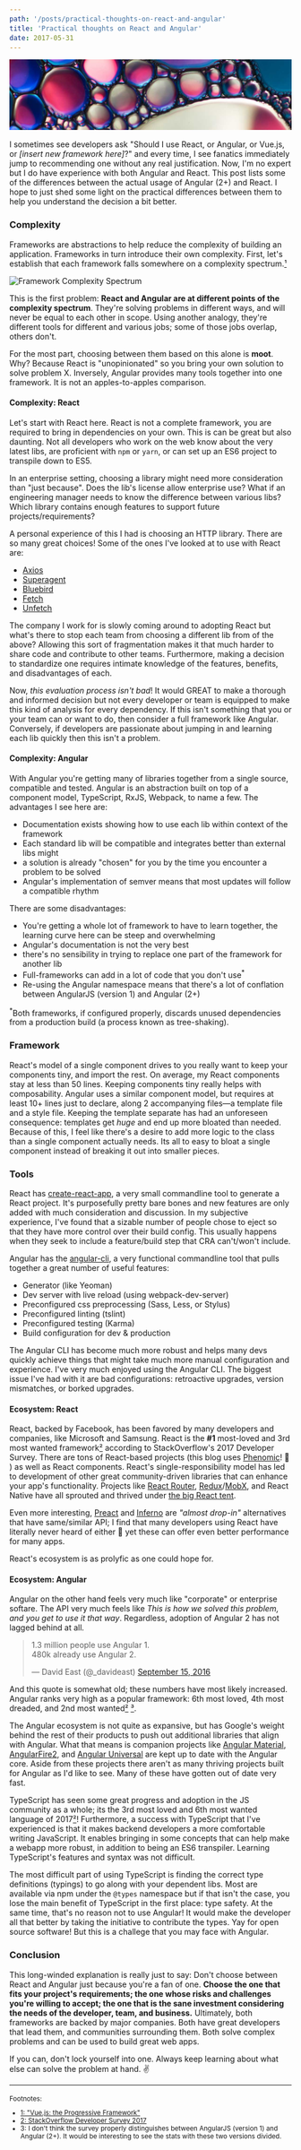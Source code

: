 ```yaml
---
path: '/posts/practical-thoughts-on-react-and-angular'
title: 'Practical thoughts on React and Angular'
date: 2017-05-31
---
```

!['Oil in water'](./oil-in-water.jpg)

I sometimes see developers ask "Should I use React, or Angular, or Vue.js, or _\[insert new framework here\]_?" and every time, I see fanatics immediately jump to recommending one without any real justification. Now, I'm no expert but I do have experience with both Angular and React. This post lists some of the differences between the actual usage of Angular (2+) and React. I hope to just shed some light on the practical differences between them to help you understand the decision a bit better.

### Complexity

Frameworks are abstractions to help reduce the complexity of building an application. Frameworks in turn introduce their own complexity. First, let's establish that each framework falls somewhere on a complexity spectrum.[&sup1;](#vuejsTalk)

![Framework Complexity Spectrum](/assets/framework-spectrum.jpg)

This is the first problem: **React and Angular are at different points of the complexity spectrum**. They're solving problems in different ways, and will never be equal to each other in scope. Using another analogy, they're different tools for different and various jobs; some of those jobs overlap, others don't.

For the most part, choosing between them based on this alone is **moot**. Why? Because React is "unopinionated" so you bring your own solution to solve problem X. Inversely, Angular provides many tools together into one framework. It is not an apples-to-apples comparison.

#### Complexity: React

Let's start with React here. React is not a complete framework, you are required to bring in dependencies on your own. This is can be great but also daunting. Not all developers who work on the web know about the very latest libs, are proficient with `npm` or `yarn`, or can set up an ES6 project to transpile down to ES5.

In an enterprise setting, choosing a library might need more consideration than "just because". Does the lib's license allow enterprise use? What if an engineering manager needs to know the difference between various libs? Which library contains enough features to support future projects/requirements?

A personal experience of this I had is choosing an HTTP library. There are so many great choices! Some of the ones I've looked at to use with React are:

- [Axios](https://github.com/mzabriskie/axios)
- [Superagent](https://github.com/visionmedia/superagent)
- [Bluebird](https://github.com/petkaantonov/bluebird)
- [Fetch](https://github.com/github/fetch)
- [Unfetch](https://github.com/developit/unfetch)

The company I work for is slowly coming around to adopting React but what's there to stop each team from choosing a different lib from of the above? Allowing this sort of fragmentation makes it that much harder to share code and contribute to other teams. Furthermore, making a decision to standardize one requires intimate knowledge of the features, benefits, and disadvantages of each.

Now, *this evaluation process isn't bad*! It would GREAT to make a thorough and informed decision but not every developer or team is equipped to make this kind of analysis for every dependency. If this isn't something that you or your team can or want to do, then consider a full framework like Angular. Conversely, if developers are passionate about jumping in and learning each lib quickly then this isn't a problem.

#### Complexity: Angular

With Angular you're getting many of libraries together from a single source, compatible and tested. Angular is an abstraction built on top of a component model, TypeScript, RxJS, Webpack, to name a few. The advantages I see here are:

<ul>
    <li>Documentation exists showing how to use each lib within context of the framework</li>
    <li>Each standard lib will be compatible and integrates better than external libs might</li>
    <li>a solution is already "chosen" for you by the time you encounter a problem to be solved</li>
    <li>Angular's implementation of semver means that most updates will follow a compatible rhythm</li>
</ul>

There are some disadvantages:

<ul>
    <li>You're getting a whole lot of framework to have to learn together, the learning curve here can be steep and overwhelming</li>
    <li>Angular's documentation is not the very best</li>
    <li>there's no sensibility in trying to replace one part of the framework for another lib</li>
    <li>Full-frameworks can add in a lot of code that you don't use<sup>*</sup></li>
    <li>Re-using the Angular namespace means that there's a lot of conflation between AngularJS (version 1) and Angular (2+)</li>
</ul>

<sup>*</sup>Both frameworks, if configured properly, discards unused dependencies from a production build (a process known as tree-shaking).

### Framework

React's model of a single component drives to you really want to keep your components tiny, and import the rest. On average, my React components stay at less than 50 lines. Keeping components tiny really helps with composability.
Angular uses a similar component model, but requires at least 10+ lines just to declare, along 2 accompanying files&mdash;a template file and a style file. Keeping the template separate has had an unforeseen consequence: templates get *huge* and end up more bloated than needed. Because of this, I feel like there's a desire to add more logic to the class than a single component actually needs. Its all to easy to bloat a single component instead of breaking it out into smaller pieces.

### Tools

React has [create-react-app](https://github.com/facebookincubator/create-react-app), a very small commandline tool to generate a React project. It's purposefully pretty bare bones and new features are only added with much consideration and discussion. In my subjective experience, I've found that a sizable number of people chose to eject so that they have more control over their build config. This usually happens when they seek to include a feature/build step that CRA can't/won't include.

Angular has the [angular-cli](https://github.com/angular/angular-cli), a very functional commandline tool that pulls together a great number of useful features:

- Generator (like Yeoman)
- Dev server with live reload (using webpack-dev-server)
- Preconfigured css preprocessing (Sass, Less, or Stylus)
- Preconfigured linting (tslint)
- Preconfigured testing (Karma)
- Build configuration for dev & production

The Angular CLI has become much more robust and helps many devs quickly achieve things that might take much more manual configuration and experience. I've very much enjoyed using the Angular CLI. The biggest issue I've had with it are bad configurations: retroactive upgrades, version mismatches, or borked upgrades.

#### Ecosystem: React

React, backed by Facebook, has been favored by many developers and companies, like Microsoft and Samsung. React is the **#1** most-loved and 3rd most wanted framework[&sup2;](#StackOverflowDeveloperSurvey2017) according to StackOverflow's 2017 Developer Survey. There are tons of React-based projects (this blog uses [Phenomic](https://phenomic.io/)! 🤘 ) as well as React components. React's single-responsibility model has led to development of other great community-driven libraries that can enhance your app's functionality. Projects like [React Router](https://github.com/ReactTraining/react-router), [Redux](http://redux.js.org/)/[MobX](https://github.com/mobxjs/mobx), and React Native have all sprouted and thrived under [the big React tent](https://twitter.com/ryanflorence/status/869732167814848512).

Even more interesting, [Preact](https://preactjs.com/) and [Inferno](https://infernojs.org/) are _"almost drop-in"_ alternatives that have same/similar API; I find that many developers using React have literally never heard of either 🤔 yet these can offer even better performance for many apps.

React's ecosystem is as prolyfic as one could hope for.

#### Ecosystem: Angular

Angular on the other hand feels very much like "corporate" or enterprise softare. The API very much feels like _This is how we solved this problem, and you get to use it that way_. Regardless, adoption of Angular 2 has not lagged behind at all.

<blockquote class="twitter-tweet" data-lang="en"><p lang="en" dir="ltr">1.3 million people use Angular 1.<br>480k already use Angular 2.</p>&mdash; David East (@_davideast) <a href="https://twitter.com/_davideast/status/776244105261133824">September 15, 2016</a></blockquote>
<script defer src="//platform.twitter.com/widgets.js" charset="utf-8"></script>

And this quote is somewhat old; these numbers have most likely increased. Angular ranks very high as a popular framework: 6th most loved, 4th most dreaded, and 2nd most wanted[&sup2;](#StackOverflowDeveloperSurvey2017) [&sup3;](#footnote2)</sup>.

The Angular ecosystem is not quite as expansive, but has Google's weight behind the rest of their products to push out additional libraries that align with Angular. What that means is companion projects like [Angular Material](https://github.com/angular/material2), [AngularFire2](https://github.com/angular/angularfire2), and [Angular Universal](https://github.com/angular/universal) are kept up to date with the Angular core. Aside from these projects there aren't as many thriving projects built for Angular as I'd like to see. Many of these have gotten out of date very fast.

TypeScript has seen some great progress and adoption in the JS community as a whole; its the 3rd most loved and 6th most wanted language of 2017[&sup2;](#StackOverflowDeveloperSurvey2017)! Furthermore, a success with TypeScript that I've experienced is that it makes backend developers a more comfortable writing JavaScript. It enables bringing in some concepts that can help make a webapp more robust, in addition to being an ES6 transpiler. Learning TypeScript's features and syntax was not difficult.

The most difficult part of using TypeScript is finding the correct type definitions (typings) to go along with your dependent libs. Most are available via npm under the `@types` namespace but if that isn't the case, you lose the main benefit of TypeScript in the first place: type safety. At the same time, that's no reason not to use Angular! It would make the developer all that better by taking the initiative to contribute the types. Yay for open source software! But this is a challege that you may face with Angular.

### Conclusion

This long-winded explanation is really just to say: Don't choose between React and Angular just because you're a fan of one. **Choose the one that fits your project's requirements; the one whose risks and challenges you're willing to accept; the one that is the sane investment considering the needs of the developer, team, and business.** Ultimately, both frameworks are backed by major companies. Both have great developers that lead them, and communities surrounding them. Both solve complex problems and can be used to build great web apps.

If you can, don't lock yourself into one. Always keep learning about what else can solve the problem at hand. ✌️

---

<small>
Footnotes:

- <a name="vuejsTalk" href="https://www.youtube.com/watch?v=pBBSp_iIiVM" target="_blank">1: "Vue.js: the Progressive Framework"</a>
- <a name="StackOverflowDeveloperSurvey2017" href="https://insights.stackoverflow.com/survey/2017" target="_blank">2: StackOverflow Developer Survey 2017</a>
- <a name="footnote2">3: </a> I don't think the survey properly distinguishes between AngularJS (version 1) and Angular (2+). It would be interesting to see the stats with these two versions divided.

</small>

